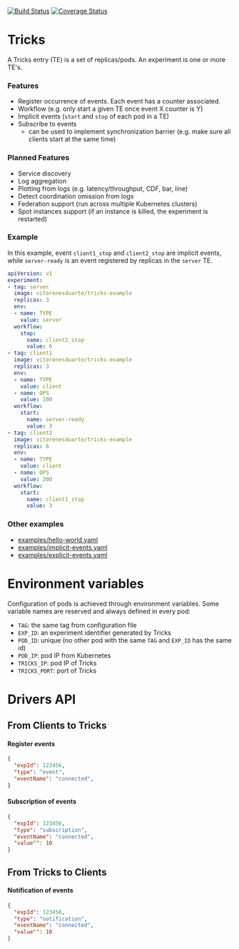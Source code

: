 [![Build Status](https://img.shields.io/travis/vitorenesduarte/tricks/master.svg)](https://travis-ci.org/vitorenesduarte/tricks)
[![Coverage Status](https://img.shields.io/coveralls/github/vitorenesduarte/tricks/master.svg?maxAge=60)](https://coveralls.io/github/vitorenesduarte/tricks?branch=master)

# Tricks 

A Tricks entry (TE) is a set of replicas/pods.
An experiment is one or more TE's.

### Features
- Register occurrence of events. Each event has a counter associated.
- Workflow (e.g. only start a given TE once event X counter is Y)
- Implicit events (`start` and `stop` of each pod in a TE)
- Subscribe to events
  - can be used to implement synchronization barrier
    (e.g. make sure all clients start at the same time)

### Planned Features
- Service discovery
- Log aggregation
- Plotting from logs (e.g. latency/throughput, CDF, bar, line)
- Detect coordination omission from logs
- Federation support (run across multiple Kubernetes clusters)
- Spot instances support (if an instance is killed, the experiment is restarted)

### Example

In this example, event `client1_stop` and `client2_stop`
are implicit events,
while `server-ready` is an event registered by replicas
in the `server` TE.

```yaml
apiVersion: v1
experiment:
- tag: server
  image: vitorenesduarte/tricks-example
  replicas: 3
  env:
  - name: TYPE
    value: server
  workflow:
    stop:
      name: client2_stop
      value: 6
- tag: client1
  image: vitorenesduarte/tricks-example
  replicas: 3
  env:
  - name: TYPE
    value: client
  - name: OPS
    value: 100
  workflow:
    start:
      name: server-ready
      value: 3
- tag: client2
  image: vitorenesduarte/tricks-example
  replicas: 6
  env:
  - name: TYPE
    value: client
  - name: OPS
    value: 200
  workflow:
    start:
      name: client1_stop
      value: 3
```


### Other examples

- [examples/hello-world.yaml](examples/hello-world.yaml)
- [examples/implicit-events.yaml](examples/implicit-events.yaml)
- [examples/explicit-events.yaml](examples/explicit-events.yaml)

# Environment variables

Configuration of pods is achieved through environment variables.
Some variable names are reserved and always defined in every pod:
- `TAG`: the same tag from configuration file
- `EXP_ID`: an experiment identifier generated by Tricks
- `POD_ID`: unique (no other pod with the same `TAG` and `EXP_ID`
has the same id)
- `POD_IP`: pod IP from Kubernetes
- `TRICKS_IP`: pod IP of Tricks
- `TRICKS_PORT`: port of Tricks 

# Drivers API

## From Clients to Tricks

#### Register events
```json
{
  "expId": 123456,
  "type": "event",
  "eventName": "connected",
}
```

#### Subscription of events
```json
{
  "expId": 123456,
  "type": "subscription",
  "eventName": "connected",
  "value"": 10
}
```

## From Tricks to Clients
#### Notification of events
```json
{
  "expId": 123456,
  "type": "notification",
  "eventName": "connected",
  "value"": 10
}
```

